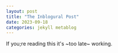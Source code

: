 ```yaml
---
layout: post
title: "The Inblogural Post"
date: 2023-09-18
categories: jekyll metablog
---
```


If you;re reading this it's ~too late~ working.
